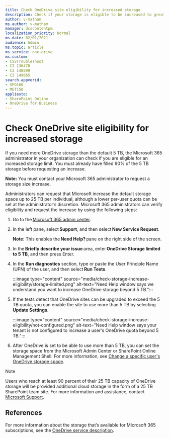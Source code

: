 ```yaml
---
title: Check OneDrive site eligibility for increased storage
description: Check if your storage is eligible to be increased to greater than 5 TB.
author: v-matham
ms.author: v-matham
manager: dcscontentpm
localization_priority: Normal
ms.date: 02/01/2021
audience: Admin
ms.topic: article
ms.service: one-drive
ms.custom: 
- CSSTroubleshoot
- CI 136478
- CI 148890
- CI 149065
search.appverid:
- SPO160
- MET150
appliesto:
- SharePoint Online
- OneDrive for Business
---
```


# Check OneDrive site eligibility for increased storage

If you need more OneDrive storage than the default 5 TB, the Microsoft 365 administrator in your organization can check if you are eligible for an increased storage limit. You must already have filled 90% of the 5 TB storage before requesting an increase.  

**Note:** You must contact your Microsoft 365 administrator to request a storage size increase.

Administrators can request that Microsoft increase the default storage space up to 25 TB per individual, although a lower per-user quota can be set at the administrator’s discretion. Microsoft 365 administrators can verify eligibility and request the increase by using the following steps:

1. Go to the [Microsoft 365 admin center](https://admin.microsoft.com).

1. In the left pane, select **Support**, and then select **New Service Request**.

   **Note:** This enables the **Need Help?** pane on the right side of the screen.

1. In the **Briefly describe your issue** area, enter **OneDrive Storage limited to 5 TB**, and then press Enter.

1. In the **Run diagnostics** section, type or paste the User Principle Name (UPN) of the user, and then select **Run Tests**.

    :::image type="content" source="media/check-storage-increase-eligibility/storage-limited.png" alt-text="Need Help window says we understand you want to increase OneDrive storage beyond 5 TB.":::

1. If the tests detect that OneDrive sites can be upgraded to exceed the 5 TB quota, you can enable the site to use more than 5 TB by selecting **Update Settings**.

    :::image type="content" source="media/check-storage-increase-eligibility/not-configured.png" alt-text="Need Help window says your tenant is not configured to increase a user's OneDrive quota beyond 5 TB.":::

1. After OneDrive is set to be able to use more than 5 TB, you can set the storage space from the Microsoft Admin Center or SharePoint Online Management Shell. For more information, see [Change a specific user's OneDrive storage space](/onedrive/change-user-storage).  

> [!NOTE]  
> Users who reach at least 90 percent of their 25 TB capacity of OneDrive storage will be provided  additional cloud storage in the form of a 25 TB SharePoint team site. For more information and assistance, contact [Microsoft Support](https://go.microsoft.com/fwlink/?linkid=869559).

## References

For more information about the storage that’s available for Microsoft 365 subscriptions, see the [OneDrive service description](https://go.microsoft.com/fwlink/?linkid=826071).
